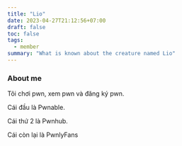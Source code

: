 ```yaml
---
title: "Lio"
date: 2023-04-27T21:12:56+07:00
draft: false
toc: false
tags:
  - member
summary: "What is known about the creature named Lio"
---
```


### About me

Tôi chơi pwn, xem pwn và đăng ký pwn.

Cái đầu là Pwnable.

Cái thứ 2 là Pwnhub.

Cái còn lại là PwnlyFans